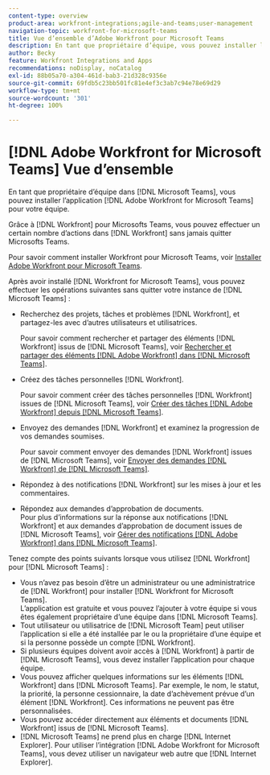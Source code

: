 ```yaml
---
content-type: overview
product-area: workfront-integrations;agile-and-teams;user-management
navigation-topic: workfront-for-microsoft-teams
title: Vue d’ensemble d’Adobe Workfront pour Microsoft Teams
description: En tant que propriétaire d’équipe, vous pouvez installer l’application  [!DNL Adobe Workfront for Microsoft Teams]  pour votre équipe.
author: Becky
feature: Workfront Integrations and Apps
recommendations: noDisplay, noCatalog
exl-id: 88b05a70-a304-461d-bab3-21d328c9356e
source-git-commit: 69fdb5c23bb501fc81e4ef3c3ab7c94e78e69d29
workflow-type: tm+mt
source-wordcount: '301'
ht-degree: 100%

---
```


# [!DNL Adobe Workfront for Microsoft Teams] Vue d’ensemble

<!-- Audited: 12/2023 -->

<!--

>[!NOTE]
>
>As of July 1, 2025, Microsoft will remove support for the Classic Teams desktop app. As a result, the Workfront integration with Microsoft Teams will not be supported after the Classic Teams desktop app is no longer available.

-->

En tant que propriétaire d’équipe dans [!DNL Microsoft Teams], vous pouvez installer l’application [!DNL Adobe Workfront for Microsoft Teams] pour votre équipe.

Grâce à [!DNL Workfront] pour Microsofts Teams, vous pouvez effectuer un certain nombre d’actions dans [!DNL Workfront] sans jamais quitter Microsofts Teams.

Pour savoir comment installer Workfront pour Microsoft Teams, voir [Installer Adobe Workfront pour Microsoft Teams](../../workfront-integrations-and-apps/using-workfront-with-microsoft-teams/install-workfront-ms-teams.md).

Après avoir installé [!DNL Workfront for Microsoft Teams], vous pouvez effectuer les opérations suivantes sans quitter votre instance de [!DNL Microsoft Teams] :

* Recherchez des projets, tâches et problèmes [!DNL Workfront], et partagez-les avec d’autres utilisateurs et utilisatrices.

  Pour savoir comment rechercher et partager des éléments [!DNL Workfront] issus de [!DNL Microsoft Teams], voir [Rechercher et partager des éléments  [!DNL Adobe Workfront]  dans  [!DNL Microsoft Teams]](../../workfront-integrations-and-apps/using-workfront-with-microsoft-teams/search-for-and-share-wf-items-in-ms-teams.md).

* Créez des tâches personnelles [!DNL Workfront].

  Pour savoir comment créer des tâches personnelles [!DNL Workfront] issues de [!DNL Microsoft Teams], voir [Créer des tâches  [!DNL Adobe Workfront]  depuis  [!DNL Microsoft Teams]](../../workfront-integrations-and-apps/using-workfront-with-microsoft-teams/create-workfront-tasks-from-ms-teams.md).

* Envoyez des demandes [!DNL Workfront] et examinez la progression de vos demandes soumises.

  Pour savoir comment envoyer des demandes [!DNL Workfront] issues de [!DNL Microsoft Teams], voir [Envoyer des demandes  [!DNL Workfront]  de  [!DNL Microsoft Teams]](../../workfront-integrations-and-apps/using-workfront-with-microsoft-teams/submit-workfront-requests-from-ms-teams.md).

* Répondez à des notifications [!DNL Workfront] sur les mises à jour et les commentaires.
* Répondez aux demandes d’approbation de documents.\
   Pour plus d’informations sur la réponse aux notifications [!DNL Workfront] et aux demandes d’approbation de document issues de [!DNL Microsoft Teams], voir [Gérer des notifications  [!DNL Adobe Workfront]  dans  [!DNL Microsoft Teams]](../../workfront-integrations-and-apps/using-workfront-with-microsoft-teams/manage-wf-notifications-approval-requests-ms-teams.md).

Tenez compte des points suivants lorsque vous utilisez [!DNL Workfront] pour [!DNL Microsoft Teams] :

* Vous n’avez pas besoin d’être un administrateur ou une administratrice de [!DNL Workfront] pour installer [!DNL Workfront for Microsoft Teams].\
   L’application est gratuite et vous pouvez l’ajouter à votre équipe si vous êtes également propriétaire d’une équipe dans [!DNL Microsoft Teams].
* Tout utilisateur ou utilisatrice de [!DNL Microsoft Team] peut utiliser l’application si elle a été installée par le ou la propriétaire d’une équipe et si la personne possède un compte [!DNL Workfront].
* Si plusieurs équipes doivent avoir accès à [!DNL Workfront] à partir de [!DNL Microsoft Teams], vous devez installer l’application pour chaque équipe.
* Vous pouvez afficher quelques informations sur les éléments [!DNL Workfront] dans [!DNL Microsoft Teams]. Par exemple, le nom, le statut, la priorité, la personne cessionnaire, la date d’achèvement prévue d’un élément [!DNL Workfront]. Ces informations ne peuvent pas être personnalisées.
* Vous pouvez accéder directement aux éléments et documents [!DNL Workfront] issus de [!DNL Microsoft Teams].
* [!DNL Microsoft Teams] ne prend plus en charge [!DNL Internet Explorer]. Pour utiliser l’intégration [!DNL Adobe Workfront for Microsoft Teams], vous devez utiliser un navigateur web autre que [!DNL Internet Explorer].
